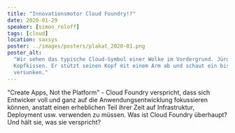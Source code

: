```yaml
---
title: "Innovationsmotor Cloud Foundry!?"
date: 2020-01-29
speaker: [simon_roloff]
tags: [cloud]
location: saxsys
poster: ../images/posters/plakat_2020-01.png
poster_alt:
  "Wir sehen das typische Cloud-Symbol einer Wolke im Vordergrund. Jürgen stützt sich auf die Wolke, so als wäre es ein
  Kopfkissen. Er stützt seinen Kopf mit einem Arm ab und schaut ein bisschen verträumt. Er wirkt wie in Gedanken
  versunken."
---
```


"Create Apps, Not the Platform" - Cloud Foundry verspricht, dass sich Entwicker voll und ganz auf die
Anwendungsentwicklung fokussieren können, anstatt einen erheblichen Teil ihrer Zeit auf Infrastruktur, Deployment usw.
verwenden zu müssen. Was ist Cloud Foundry überhaupt? Und hält sie, was sie verspricht?
